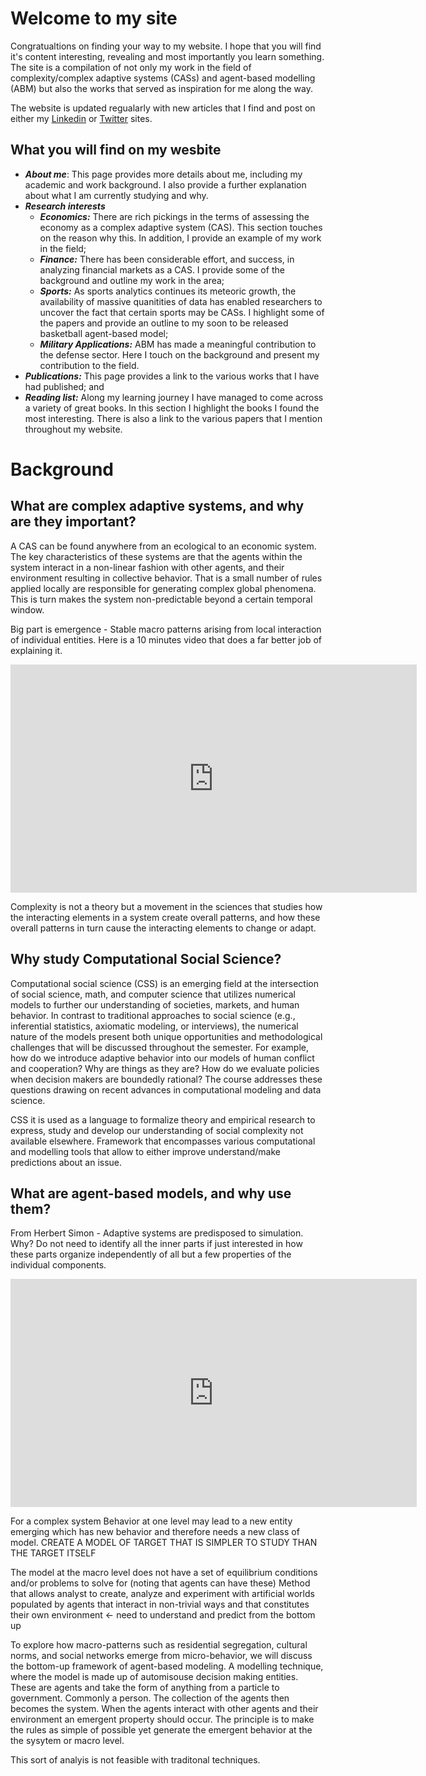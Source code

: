 # Welcome to my site

Congratualtions on finding your way to my website. I hope that you will find it's content interesting, revealing and most importantly you learn something. The site is a compilation of not only my work in the field of complexity/complex adaptive systems (CASs) and agent-based modelling (ABM) but also the works that served as inspiration for me along the way. 

The website is updated regualarly with new articles that I find and post on either my [Linkedin](https://www.linkedin.com/in/oldhamma) or [Twitter](https://twitter.com/maoldham74) sites.

## What you will find on my wesbite
* **_About me_**: This page provides more details about me, including my academic and work background. I also provide a further explanation about what I am currently studying and why.
* **_Research interests_**
  *  **_Economics:_** There are rich pickings in the terms of assessing the economy as a complex adaptive system (CAS). This section touches on the reason why this. In addition, I provide an example of my work in the field;
  *  **_Finance:_** There has been considerable effort, and success, in analyzing financial markets as a CAS. I provide some of the background and outline my work in the area;
  *  **_Sports:_** As sports analytics continues its meteoric growth, the availability of massive quanitities of data has enabled researchers to uncover the fact that certain sports may be CASs. I highlight some of the papers and provide an outline to my soon to be released basketball agent-based model;
  *  **_Military Applications:_** ABM has made a meaningful contribution to the defense sector. Here I touch on the background and present my contribution to the field.
* **_Publications:_** This page provides a link to the various works that I have had published; and
* **_Reading list:_** Along my learning journey I have managed to come across a variety of great books. In this section I highlight the books I found the most interesting. There is also a link to the various papers that I mention throughout my website.

# Background
## What are complex adaptive systems, and why are they important?
A CAS can be found anywhere from an ecological to an economic system. The key characteristics of these systems are that the agents within the system interact in a non-linear fashion with other agents, and their environment resulting in collective behavior. That is a small number of rules applied locally are responsible for generating complex global phenomena. This is turn makes the system non-predictable beyond a certain temporal window.

Big part is emergence - Stable macro patterns arising from local interaction of individual entities. Here is a 10 minutes video that does a far better job of explaining it.

<iframe width="650" height="365" src="https://www.youtube.com/embed/vp8v2Udd_PM" frameborder="0" gesture="media" allowfullscreen></iframe>

Complexity is not a theory but a movement in the sciences that studies how the interacting elements in a system create overall patterns, and how these overall patterns in turn cause the interacting elements to change or adapt.

## Why study Computational Social Science?
Computational social science (CSS) is an emerging field at the intersection of social science, math, and computer science that utilizes numerical models to further our understanding of societies, markets, and human behavior. In contrast to traditional approaches to social science (e.g., inferential statistics, axiomatic modeling, or interviews), the numerical nature of the models present both unique opportunities and methodological challenges that will be discussed throughout the semester. For example, how do we introduce adaptive behavior into our models of human conflict and cooperation? Why are things as they are? How do we evaluate policies when decision makers are boundedly rational? The course addresses these questions drawing on recent advances in computational modeling and data science.

CSS it is used as a language to formalize theory and empirical research to express, study and develop our understanding of social complexity not available elsewhere.	Framework that encompasses various computational and modelling tools that allow to either improve understand/make predictions about an issue.


## What are agent-based models, and why use them?
From Herbert Simon - Adaptive systems are predisposed to simulation. Why? Do not need to identify all the inner parts if just interested in how these parts organize independently of all but a few properties of the individual components.

<iframe width="650" height="365" src="https://www.youtube.com/embed/A4Q5A2ZNpxk" frameborder="0" gesture="media" allowfullscreen></iframe>

For a complex system	Behavior at one level may lead to a new entity emerging which has new behavior and therefore needs a new class of model. CREATE A MODEL OF TARGET THAT IS SIMPLER TO STUDY THAN THE TARGET ITSELF 

The model at the macro level does not have a set of equilibrium conditions and/or problems to solve for (noting that agents can have these)
Method that allows analyst to create, analyze and experiment with artificial worlds populated by agents that interact in non-trivial ways and that constitutes their own environment <- need to understand and predict from the bottom up

To explore how macro-patterns such as residential segregation, cultural norms, and social networks emerge from micro-behavior, we will discuss the bottom-up framework of agent-based modeling. A modelling technique, where the model is made up of automisouse decision making entities. These are agents and take the form of anything from a particle to government. Commonly a person. The collection of the agents then becomes the system. When the agents interact with other agents and their environment an emergent property should occur. The principle is to make the rules as simple of possible yet generate the emergent behavior at the the sysytem or macro level.

This sort of analyis is not feasible with traditonal techniques.


